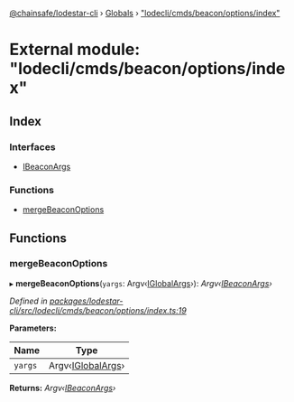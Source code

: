 [@chainsafe/lodestar-cli](../README.md) › [Globals](../globals.md) › ["lodecli/cmds/beacon/options/index"](_lodecli_cmds_beacon_options_index_.md)

# External module: "lodecli/cmds/beacon/options/index"

## Index

### Interfaces

* [IBeaconArgs](../interfaces/_lodecli_cmds_beacon_options_index_.ibeaconargs.md)

### Functions

* [mergeBeaconOptions](_lodecli_cmds_beacon_options_index_.md#mergebeaconoptions)

## Functions

###  mergeBeaconOptions

▸ **mergeBeaconOptions**(`yargs`: Argv‹[IGlobalArgs](../interfaces/_lodecli_options_.iglobalargs.md)›): *Argv‹[IBeaconArgs](../interfaces/_lodecli_cmds_beacon_options_index_.ibeaconargs.md)›*

*Defined in [packages/lodestar-cli/src/lodecli/cmds/beacon/options/index.ts:19](https://github.com/ChainSafe/lodestar/blob/5eceb6c26/packages/lodestar-cli/src/lodecli/cmds/beacon/options/index.ts#L19)*

**Parameters:**

Name | Type |
------ | ------ |
`yargs` | Argv‹[IGlobalArgs](../interfaces/_lodecli_options_.iglobalargs.md)› |

**Returns:** *Argv‹[IBeaconArgs](../interfaces/_lodecli_cmds_beacon_options_index_.ibeaconargs.md)›*
